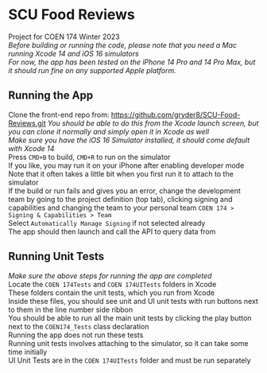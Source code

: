 # SCU Food Reviews
Project for COEN 174 Winter 2023  
_Before building or running the code, please note that you need a Mac running Xcode 14 and iOS 16 simulators_  
_For now, the app has been tested on the iPhone 14 Pro and 14 Pro Max, but it should run fine on any supported Apple platform._  

## Running the App  
Clone the front-end repo from: https://github.com/gryder8/SCU-Food-Reviews.git
_You should be able to do this from the Xcode launch screen, but you can clone it normally and simply open it in Xcode as well_  
_Make sure you have the iOS 16 Simulator installed, it should come default with Xcode 14_  
Press `CMD+B` to build, `CMD+R` to run on the simulator  
If you like, you may run it on your iPhone after enabling developer mode  
Note that it often takes a little bit when you first run it to attach to the simulator  
If the build or run fails and gives you an error, change the development team by going to the project definition (top tab), clicking signing and capabilities and changing the team to your personal team `COEN 174 > Signing & Capabilities > Team`  
Select `Automatically Manage Signing` if not selected already  
The app should then launch and call the API to query data from  

## Running Unit Tests
_Make sure the above steps for running the app are completed_  
Locate the `COEN 174Tests` and `COEN 174UITests` folders in Xcode  
These folders contain the unit tests, which you run from Xcode   
Inside these files, you should see unit and UI unit tests with run buttons next to them in the line number side ribbon  
You should be able to run all the main unit tests by clicking the play button next to the `COEN174_Tests` class declaration  
Running the app does not run these tests  
Running unit tests involves attaching to the simulator, so it can take some time initially   
UI Unit Tests are in the `COEN 174UITests` folder and must be run separately  
